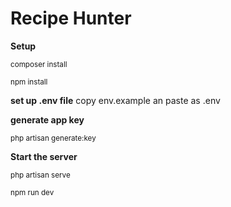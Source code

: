 # Recipe Hunter

**Setup**

<sup>composer install</sup>

<sup>npm install</sup>

**set up .env file**
copy env.example an paste as .env 

**generate app key**

<sup>php artisan generate:key</sup>

**Start the server** 

<sup>php artisan serve</sup>

<sup>npm run dev</sup>
